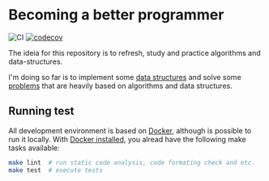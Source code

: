 # Becoming a better programmer

![CI](https://github.com/deniscostadsc/becoming-a-better-programmer/workflows/CI/badge.svg?branch=master)
[![codecov](https://codecov.io/gh/deniscostadsc/becoming-a-better-programmer/branch/master/graph/badge.svg)](https://codecov.io/gh/deniscostadsc/becoming-a-better-programmer)

The ideia for this repository is to refresh, study and practice algorithms and
data-structures.

I'm doing so far is to implement some [data structures](src/datastructures/)
and solve some [problems](src/problems/) that are heavily based on algorithms
and data structures.

## Running test

All development environment is based on [Docker](https://www.docker.com/),
although is possible to run it locally. With
[Docker installed](https://docs.docker.com/get-docker/), you alread have the
following make tasks available:

```bash
make lint  # run static code analysis, code formating check and etc.
make test  # execute tests
```

